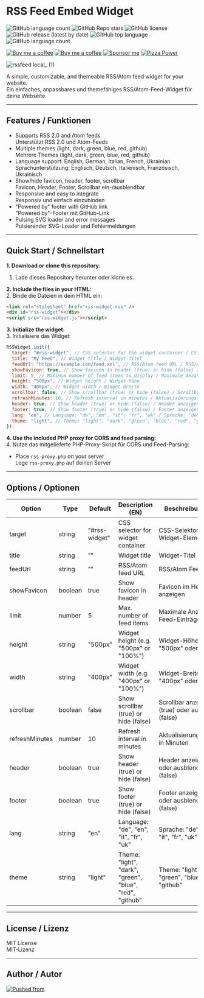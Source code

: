 # RSS Feed Embed Widget
![GitHub language count](https://mini-badges.rondevhub.de/github/RonDevHub/RSSWidget/created_at/social/calendarjelly) ![GitHub Repo stars](https://mini-badges.rondevhub.de/github/RonDevHub/RSSWidget/stars/social/starjelly)  ![GitHub license](https://mini-badges.rondevhub.de/github/RonDevHub/RSSWidget/license/social/crownjelly/*/c1d82f-black) ![GitHub release (latest by date)](https://mini-badges.rondevhub.de/github/RonDevHub/RSSWidget/release/social/wandjelly) ![GitHub top language](https://mini-badges.rondevhub.de/github/RonDevHub/RSSWidget/top_language_count/social/codejelly) ![GitHub language count](https://mini-badges.rondevhub.de/github/RonDevHub/RSSWidget/commit/social/calendarjelly)

[![Buy me a coffee](https://mini-badges.rondevhub.de/icon/cuptogo/Buy_me_a_Coffee-c1d82f-222/for-the-badge "Buy me a coffee")](https://www.buymeacoffee.com/RonDev)
[![Buy me a coffee](https://mini-badges.rondevhub.de/icon/cuptogo/ko--fi.com-c1d82f-222/for-the-badge "Buy me a coffee")](https://ko-fi.com/U6U31EV2VS)
[![Sponsor me](https://mini-badges.rondevhub.de/icon/hearts-red/Sponsor_me/for-the-badge "Sponsor me")](https://github.com/sponsors/RonDevHub)
[![Pizza Power](https://mini-badges.rondevhub.de/icon/pizzaslice/Buy_me_a_pizza/for-the-badge "Pizza Power")](https://www.paypal.com/paypalme/Depressionist1/4,99)

![rssfeed local_ (1)](https://github.com/user-attachments/assets/7793e2cf-552d-470a-a02d-65bb9b86427c)


A simple, customizable, and themeable RSS/Atom feed widget for your website.  
Ein einfaches, anpassbares und themefähiges RSS/Atom-Feed-Widget für deine Webseite.

---

## Features / Funktionen

- Supports RSS 2.0 and Atom feeds  
  Unterstützt RSS 2.0 und Atom-Feeds
- Multiple themes (light, dark, green, blue, red, github)  
  Mehrere Themes (light, dark, green, blue, red, github)
- Language support: English, German, Italian, French, Ukrainian  
  Sprachunterstützung: Englisch, Deutsch, Italienisch, Französisch, Ukrainisch
- Show/hide favicon, header, footer, scrollbar  
  Favicon, Header, Footer, Scrollbar ein-/ausblendbar
- Responsive and easy to integrate  
  Responsiv und einfach einzubinden
- "Powered by" footer with GitHub link  
  "Powered by"-Footer mit GitHub-Link
- Pulsing SVG loader and error messages  
  Pulsierender SVG-Loader und Fehlermeldungen

---

## Quick Start / Schnellstart

**1. Download or clone this repository.**  
1. Lade dieses Repository herunter oder klone es.

**2. Include the files in your HTML:**  
2. Binde die Dateien in dein HTML ein:

```html
<link rel="stylesheet" href="rss-widget.css" />
<div id="rss-widget"></div>
<script src="rss-widget.js"></script>
```

**3. Initialize the widget:**  
3. Initialisiere das Widget:

```js
RSSWidget.init({
  target: "#rss-widget", // CSS selector for the widget container / CSS-Selektor für das Widget-Element
  title: "My Feed", // Widget title / Widget-Titel
  feedUrl: "https://example.com/feed.xml", // RSS/Atom feed URL / RSS/Atom Feed-URL
  showFavicon: true, // Show favicon in header (true) or hide (false) / Favicon im Header anzeigen (true) oder ausblenden (false)
  limit: 5, // Maximum number of feed items to display / Maximale Anzahl der Feed-Einträge
  height: "500px", // Widget height / Widget-Höhe
  width: "400px", // Widget width / Widget-Breite
  scrollbar: false, // Show scrollbar (true) or hide (false) / Scrollbar anzeigen (true) oder ausblenden (false)
  refreshMinutes: 10, // Refresh interval in minutes / Aktualisierungsintervall in Minuten
  header: true, // Show header (true) or hide (false) / Header anzeigen (true) oder ausblenden (false)
  footer: true, // Show footer (true) or hide (false) / Footer anzeigen (true) oder ausblenden (false)
  lang: "en", // Language: "de", "en", "it", "fr", "uk" / Sprache: "de", "en", "it", "fr", "uk"
  theme: "light", // Theme: "light", "dark", "green", "blue", "red", "github" / Theme: "light", "dark", "green", "blue", "red", "github"
});
```

**4. Use the included PHP proxy for CORS and feed parsing:**  
4. Nutze das mitgelieferte PHP-Proxy-Skript für CORS und Feed-Parsing:

- Place `rss-proxy.php` on your server  
  Lege `rss-proxy.php` auf deinen Server

---

## Options / Optionen

| Option         | Type     | Default   | Description (EN)                                   | Beschreibung (DE)                                  |
| -------------- | -------- | --------- | -------------------------------------------------- | -------------------------------------------------- |
| target         | string   | "#rss-widget" | CSS selector for widget container                  | CSS-Selektor für das Widget-Element                |
| title          | string   | ""        | Widget title                                       | Widget-Titel                                       |
| feedUrl        | string   | ""        | RSS/Atom feed URL                                  | RSS/Atom Feed-URL                                  |
| showFavicon    | boolean  | true      | Show favicon in header                             | Favicon im Header anzeigen                         |
| limit          | number   | 5         | Max. number of feed items                          | Maximale Anzahl der Feed-Einträge                  |
| height         | string   | "500px"   | Widget height (e.g. "500px" or "100%")             | Widget-Höhe (z.B. "500px" oder "100%")             |
| width          | string   | "400px"   | Widget width (e.g. "400px" or "100%")              | Widget-Breite (z.B. "400px" oder "100%")           |
| scrollbar      | boolean  | false     | Show scrollbar (true) or hide (false)              | Scrollbar anzeigen (true) oder ausblenden (false)  |
| refreshMinutes | number   | 10        | Refresh interval in minutes                        | Aktualisierungsintervall in Minuten                |
| header         | boolean  | true      | Show header (true) or hide (false)                 | Header anzeigen (true) oder ausblenden (false)     |
| footer         | boolean  | true      | Show footer (true) or hide (false)                 | Footer anzeigen (true) oder ausblenden (false)     |
| lang           | string   | "en"      | Language: "de", "en", "it", "fr", "uk"             | Sprache: "de", "en", "it", "fr", "uk"              |
| theme          | string   | "light"   | Theme: "light", "dark", "green", "blue", "red", "github" | Theme: "light", "dark", "green", "blue", "red", "github" |

---

## License / Lizenz

MIT License  
MIT-Lizenz

---

## Author / Autor
[![Pushed from](https://mini-badges.rondevhub.de/icon/thumbtackjelly/Pushed_from_CommitCloud/for-the-badge "Pushed from CommitCloud")](https://commitcloud.net/RonDevHub/RSSWidget)

